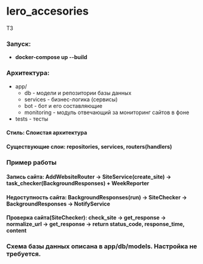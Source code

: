 # lero_accesories
ТЗ


### Запуск:
- **docker-compose up --build**

### Архитектура:
- app/
  - db - модели и репозитории базы данных
  - services - бизнес-логика (сервисы)
  - bot - бот и его составляющие
  - monitoring - модуль отвечающий за мониторинг сайтов в фоне
- tests - тесты

#### Стиль: Слоистая архитектура
#### Существующие слои: repositories, services, routers(handlers)

### Пример работы
#### Запись сайта: AddWebsiteRouter -> SiteService(create_site) -> task_checker(BackgroundResponses) + WeekReporter
#### Недоступность сайта: BackgroundResponses(run) -> SiteChecker -> BackgroundResponses -> NotifyService
#### Проверка сайта(SiteChecker): check_site -> get_response -> normalize_url -> get_response -> return status_code, response_time, content

### Схема базы данных описана в app/db/models. **Настройка не требуется.**


